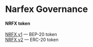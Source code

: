 # Narfex Governance

#### NRFX token

[NRFX v1](https://github.com/narfex/governance/contracts/NRFXv1.sol) — BEP-20 token  
[NRFX v2](https://github.com/narfex/governance/contracts/NRFXv2.sol) — ERC-20 token